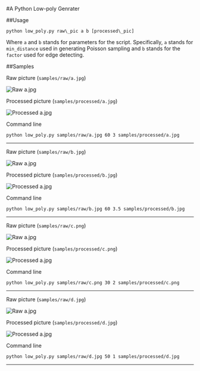 #A Python Low-poly Genrater

##Usage

	python low_poly.py raw\_pic a b [processed\_pic]

Where `a` and `b` stands for parameters for the script. Specifically, `a` stands for `min_distance` used in generating Poisson sampling and `b` stands for the `factor` used for edge detecting.

##Samples

Raw picture (`samples/raw/a.jpg`)

![Raw a.jpg](samples/raw/a.jpg)

Processed picture (`samples/processed/a.jpg`)

![Processed a.jpg](samples/processed/a.jpg)

Command line

	python low_poly.py samples/raw/a.jpg 60 3 samples/processed/a.jpg

---

Raw picture (`samples/raw/b.jpg`)

![Raw a.jpg](samples/raw/b.jpg)

Processed picture (`samples/processed/b.jpg`)

![Processed a.jpg](samples/processed/b.jpg)

Command line

	python low_poly.py samples/raw/b.jpg 60 3.5 samples/processed/b.jpg

---

Raw picture (`samples/raw/c.png`)

![Raw a.jpg](samples/raw/c.png)

Processed picture (`samples/processed/c.png`)

![Processed a.jpg](samples/processed/c.png)

Command line

	python low_poly.py samples/raw/c.png 30 2 samples/processed/c.png

---

Raw picture (`samples/raw/d.jpg`)

![Raw a.jpg](samples/raw/d.jpg)

Processed picture (`samples/processed/d.jpg`)

![Processed a.jpg](samples/processed/d.jpg)

Command line

	python low_poly.py samples/raw/d.jpg 50 1 samples/processed/d.jpg

---
